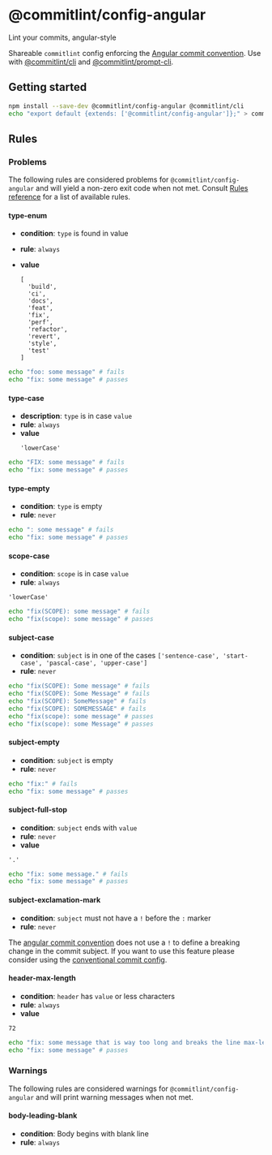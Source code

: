 # @commitlint/config-angular

Lint your commits, angular-style

Shareable `commitlint` config enforcing the [Angular commit convention](https://github.com/angular/angular/blob/main/CONTRIBUTING.md#commit).
Use with [@commitlint/cli](../cli) and [@commitlint/prompt-cli](../prompt-cli).

## Getting started

```sh
npm install --save-dev @commitlint/config-angular @commitlint/cli
echo "export default {extends: ['@commitlint/config-angular']};" > commitlint.config.js
```

## Rules

### Problems

The following rules are considered problems for `@commitlint/config-angular` and will yield a non-zero exit code when not met.
Consult [Rules reference](https://commitlint.js.org/reference/rules) for a list of available rules.

#### type-enum

- **condition**: `type` is found in value
- **rule**: `always`
- **value**

  ```
  [
    'build',
    'ci',
    'docs',
    'feat',
    'fix',
    'perf',
    'refactor',
    'revert',
    'style',
    'test'
  ]
  ```

```sh
echo "foo: some message" # fails
echo "fix: some message" # passes
```

#### type-case

- **description**: `type` is in case `value`
- **rule**: `always`
- **value**
  ```
  'lowerCase'
  ```

```sh
echo "FIX: some message" # fails
echo "fix: some message" # passes
```

#### type-empty

- **condition**: `type` is empty
- **rule**: `never`

```sh
echo ": some message" # fails
echo "fix: some message" # passes
```

#### scope-case

- **condition**: `scope` is in case `value`
- **rule**: `always`

```
'lowerCase'
```

```sh
echo "fix(SCOPE): some message" # fails
echo "fix(scope): some message" # passes
```

#### subject-case

- **condition**: `subject` is in one of the cases `['sentence-case', 'start-case', 'pascal-case', 'upper-case']`
- **rule**: `never`

```sh
echo "fix(SCOPE): Some message" # fails
echo "fix(SCOPE): Some Message" # fails
echo "fix(SCOPE): SomeMessage" # fails
echo "fix(SCOPE): SOMEMESSAGE" # fails
echo "fix(scope): some message" # passes
echo "fix(scope): some Message" # passes
```

#### subject-empty

- **condition**: `subject` is empty
- **rule**: `never`

```sh
echo "fix:" # fails
echo "fix: some message" # passes
```

#### subject-full-stop

- **condition**: `subject` ends with `value`
- **rule**: `never`
- **value**

```
'.'
```

```sh
echo "fix: some message." # fails
echo "fix: some message" # passes
```

#### subject-exclamation-mark

- **condition**: `subject` must not have a `!` before the `:` marker
- **rule**: `never`

The [angular commit
convention](hhttps://github.com/angular/angular/blob/main/CONTRIBUTING.md#commit)
does not use a `!` to define a breaking change in the commit subject. If you
want to use this feature please consider using the [conventional commit
config](https://github.com/conventional-changelog/commitlint/tree/master/%40commitlint/config-conventional#commitlintconfig-conventional).

#### header-max-length

- **condition**: `header` has `value` or less characters
- **rule**: `always`
- **value**

```
72
```

```sh
echo "fix: some message that is way too long and breaks the line max-length by several characters" # fails
echo "fix: some message" # passes
```

### Warnings

The following rules are considered warnings for `@commitlint/config-angular` and will print warning messages when not met.

#### body-leading-blank

- **condition**: Body begins with blank line
- **rule**: `always`
